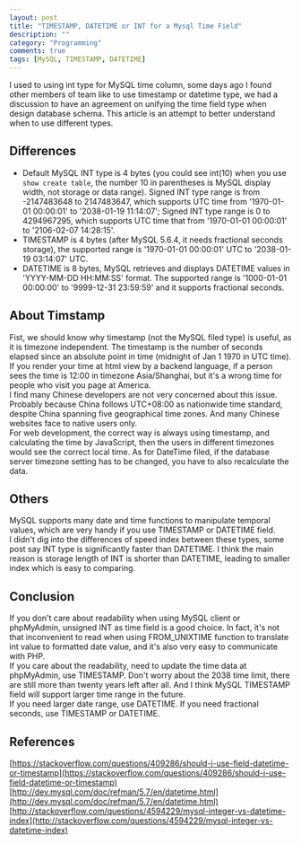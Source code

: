 ```yaml
---
layout: post
title: "TIMESTAMP, DATETIME or INT for a Mysql Time Field"
description: ""
category: "Programming" 
comments: true
tags: [MySQL, TIMESTAMP, DATETIME]
---
```


I used to using int type for MySQL time column, some days ago I found other members of team like to use timestamp or datetime type, we had a discussion to have an agreement on unifying the time field type when design database schema. This article is an attempt to better understand when to use different types.

## Differences
* Default MySQL INT type is 4 bytes (you could see int(10) when you use `show create table`, the number 10 in parentheses is MySQL display width, not storage or data range). Signed INT type range is from -2147483648 to 2147483647, which supports UTC time from '1970-01-01 00:00:01' to '2038-01-19 11:14:07'; Signed INT type range is 0 to 4294967295, which supports UTC time that from '1970-01-01 00:00:01' to '2106-02-07 14:28:15'.
* TIMESTAMP is 4 bytes (after MySQL 5.6.4, it needs fractional seconds storage), the supported range is '1970-01-01 00:00:01' UTC to '2038-01-19 03:14:07' UTC.
* DATETIME is 8 bytes, MySQL retrieves and displays DATETIME values in 'YYYY-MM-DD HH:MM:SS' format. The supported range is '1000-01-01 00:00:00' to '9999-12-31 23:59:59' and it supports fractional seconds.

## About Timstamp
Fist, we should know why timestamp (not the MySQL filed type) is useful, as it is timezone independent. The timestamp is the number of seconds elapsed since an absolute point in time (midnight of Jan 1 1970 in UTC time). If you render your time at html view by a backend language, if a person sees the time is 12:00 in timezone Asia/Shanghai, but it's a wrong time for people who visit you page at America.  
I find many Chinese developers are not very concerned about this issue. Probably because China follows UTC+08:00 as nationwide time standard, despite China spanning five geographical time zones. And many Chinese websites face to native users only.  
For web development, the correct way is always using timestamp, and calculating the time by JavaScript, then the users in different timezones would see the correct local time.
As for DateTime filed, if the database server timezone setting has to be changed, you have to also recalculate the data.

## Others
MySQL supports many date and time functions to manipulate temporal values, which are very handy if you use TIMESTAMP or DATETIME field.   
I didn't dig into the differences of speed index between these types, some post say INT type is significantly faster than DATETIME. I think the main reason is storage length of INT is shorter than DATETIME, leading to smaller index which is easy to comparing.

## Conclusion
If you don't care about readability when using MySQL client or phpMyAdmin, unsigned INT as time field is a good choice. In fact, it's not that inconvenient to read when using FROM_UNIXTIME function to translate int value to formatted date value, and it's also very easy to communicate with PHP.  
If you care about the readability, need to update the time data at phpMyAdmin, use TIMESTAMP. Don't worry about the 2038 time limit, there are still more than twenty years left after all. And I think MySQL TIMESTAMP field will support larger time range in the future.  
If you need larger date range, use DATETIME.
If you need fractional seconds, use TIMESTAMP or DATETIME.




## References
[https://stackoverflow.com/questions/409286/should-i-use-field-datetime-or-timestamp](https://stackoverflow.com/questions/409286/should-i-use-field-datetime-or-timestamp)
[http://dev.mysql.com/doc/refman/5.7/en/datetime.html](http://dev.mysql.com/doc/refman/5.7/en/datetime.html)  
[http://stackoverflow.com/questions/4594229/mysql-integer-vs-datetime-index](http://stackoverflow.com/questions/4594229/mysql-integer-vs-datetime-index)